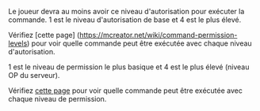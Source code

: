 Le joueur devra au moins avoir ce niveau d'autorisation pour exécuter la commande. 1 est le niveau d'autorisation de base et 4 est le plus élevé.

Vérifiez \[cette page\] (https://mcreator.net/wiki/command-permission-levels) pour voir quelle commande peut être exécutée avec chaque niveau d'autorisation.

1 est le niveau de permission le plus basique et 4 est le plus élevé (niveau OP du serveur).

Vérifiez [cette page](https://mcreator.net/wiki/command-permission-levels) pour voir quelle commande peut être exécutée avec chaque niveau de permission.